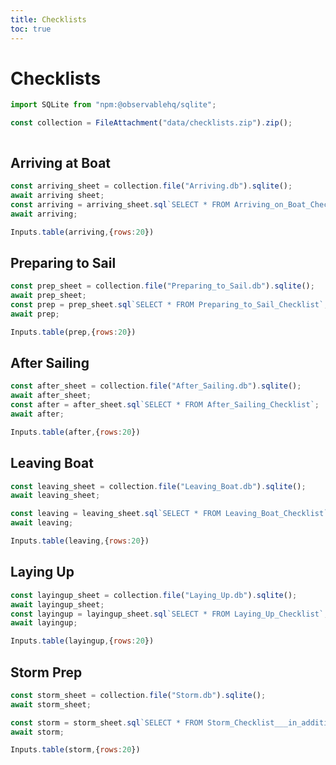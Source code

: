 ```yaml
---
title: Checklists
toc: true
---
```


# Checklists

```js
import SQLite from "npm:@observablehq/sqlite";
```

```js
const collection = FileAttachment("data/checklists.zip").zip();
```

```js

```

## Arriving at Boat
```js
const arriving_sheet = collection.file("Arriving.db").sqlite();
await arriving sheet;
const arriving = arriving_sheet.sql`SELECT * FROM Arriving_on_Boat_Checklist`;
await arriving;
```

```js
Inputs.table(arriving,{rows:20})
```

## Preparing to Sail
```js
const prep_sheet = collection.file("Preparing_to_Sail.db").sqlite();
await prep_sheet;
const prep = prep_sheet.sql`SELECT * FROM Preparing_to_Sail_Checklist`;
await prep;
```

```js
Inputs.table(prep,{rows:20})
```

## After Sailing
```js
const after_sheet = collection.file("After_Sailing.db").sqlite();
await after_sheet;
const after = after_sheet.sql`SELECT * FROM After_Sailing_Checklist`;
await after;
```

```js
Inputs.table(after,{rows:20})
```

## Leaving Boat
```js
const leaving_sheet = collection.file("Leaving_Boat.db").sqlite();
await leaving_sheet;
```

```js
const leaving = leaving_sheet.sql`SELECT * FROM Leaving_Boat_Checklist`;
await leaving;
```

```js
Inputs.table(leaving,{rows:20})
```

## Laying Up

```js
const layingup_sheet = collection.file("Laying_Up.db").sqlite();
await layingup_sheet;
const layingup = layingup_sheet.sql`SELECT * FROM Laying_Up_Checklist`;
await layingup;
```

```js
Inputs.table(layingup,{rows:20})
```

## Storm Prep

```js
const storm_sheet = collection.file("Storm.db").sqlite();
await storm_sheet;
```

```js
const storm = storm_sheet.sql`SELECT * FROM Storm_Checklist___in_addition_to_Leaving_Boat_Checklist__`;
await storm;
```

```js
Inputs.table(storm,{rows:20})
```
